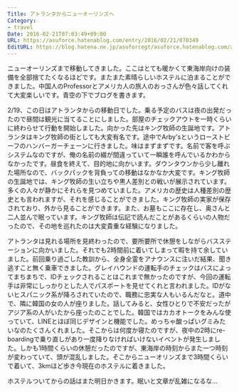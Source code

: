 ```yaml
---
Title: アトランタからニューオーリンズへ
Category:
- travel
Date: 2016-02-21T07:03:49+09:00
URL: https://asuforce.hatenablog.com/entry/2016/02/21/070349
EditURL: https://blog.hatena.ne.jp/asuforcegt/asuforce.hatenablog.com/atom/entry/10328537792364176378
---
```


<p>ニューオーリンズまで移動してきました。ここはとても暖かくて東海岸向けの装備を全部捨てたくなるほどです。またまた素晴らしいホステルに泊まることができました。中国人のProfessorとアメリカ人の旅人のおっさんが色々話してくれて大変楽しいです。青空の下でブログを書きます。</p>
<p>2/19、この日はアトランタからの移動日でした。乗る予定のバスは夜の出発だったので昼間は観光に当てることにしました。部屋のチェックアウトを一時くらいに終わらせて行動を開始しました。向かった先はキング牧師の生誕地です。アトランタはキング牧師の街としても大変有名です。途中でArby'sというローストビーフのハンバーガーチェーンに行きました。味はまずまずです。名前で客を呼ぶシステムなのですが、俺の名前の綴が間違っていて一瞬誰を呼んでいるかわからなかったです。昼食を終えて、目的地に向かいます。ダウンタウンから少し離れた場所なので、バックパックを背負っての移動はなかなか大変です。キング牧師の生誕地では、キング牧師の生い立ちや黒人差別との戦いが展示されています。多くの人々が静かにそれらを見つめていました。アメリカの歴史は人種差別の歴史とも言われますが、それを感じることができました。キング牧師の実家が保存されており、外から見ることができます。また、お墓もここに存在し、奥さんと二人並んで眠っています。キング牧師は伝記で読んだことがあるくらいの人物だったので、その地を巡れたのは大変貴重な経験になりました。</p>
<p>アトランタは見れる場所を見終わったので、要所要所で休憩をしながらバスステーションに向かいました。それでも2時間前に着いてしまって暇を持て余していました。前回乗り過ごした教訓から、全身全霊をアナウンスに注いだ結果、聞き逃すこと無く乗車できました。グレイハウンドの運転手のチェックはバスによってまちまちで、IDチェックされることはこれまで無かったのですが、今回の運転手は非常にしっかりとした人でパスポートを見せてくれと言われました。IDがないヒスパニック系が降ろされていたので、職務に忠実な人もいるんだなと。道中で、隣に韓国の女の人が座りました。話してみると、女性ひとりで不安だったがアジア系の人がいたから座ったのことでした。韓国ではカカオトークをみんな使っていて、LINEとほぼ同じデザインと機能でした。めっちゃ酸っぱいグミみたいなのたくさんくれました。そこからは何度か寝たのですが、夜中の2時にre-boardingで乗り直しがあり一度降りなければいけないイベントが発生しました。しかも1時間くらいの休憩だったのですが、東海岸の時刻からまた一つ時刻が変わっていて、頭が混乱しました。そこからニューオリンズまで3時間くらいで着いて、3kmほど歩き今現在のホステルに着きました。</p>
<p>ホステルついてからの話はまた明日かきます。眠いと文章が乱雑になるな...</p>
